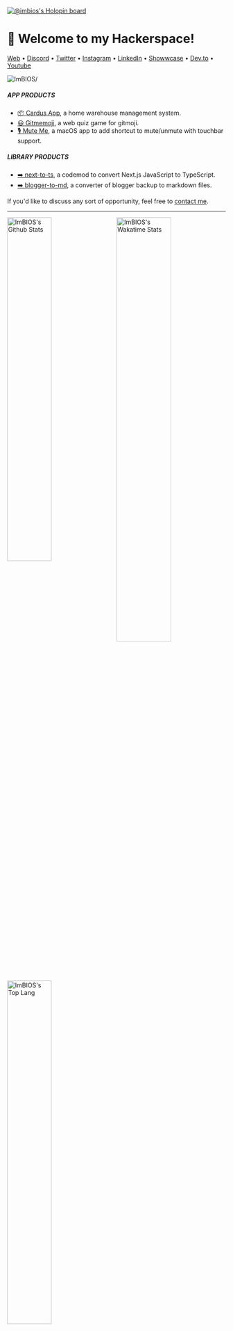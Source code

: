 [![@imbios's Holopin board](https://holopin.io/api/user/board?user=imbios)](https://holopin.io/@imbios)

<h1>👋 Welcome to my Hackerspace!</h1>
<p>
  <a href="https://www.imam.dev/">Web</a> •
  <a href="https://discordapp.com/users/363896575396806667">Discord</a> •
  <a href="https://twitter.com/imamdev_">Twitter</a> •
  <a href="https://www.instagram.com/abusalam16">Instagram</a> •
  <a href="https://www.linkedin.com/comm/mynetwork/discovery-see-all?usecase=PEOPLE_FOLLOWS&followMember=imamuzzaki-abu-salam">LinkedIn</a> •
  <a href="https://show.imam.dev">Showwcase</a> •
  <a href="https://dev.to/imbios/">Dev.to</a> •
  <a href="https://bit.ly/ImamDev">Youtube</a>
</p>
<p align="left">
<!-- Counting views, -->
<!--<p>Since 8 April 2021 at 8:16 AM</p>-->
<img src=https://komarev.com/ghpvc/?username=ImBIOS alt=ImBIOS/>

</p>

##### APP PRODUCTS

- [📦 Cardus App](https://cardus-dev.vercel.app/), a home warehouse management system.
- [😃  Gitmemoji](https://github.com/ImBIOS/gitmemoji), a web quiz game for gitmoji. 
- [🎙️ Mute Me](https://github.com/ImBIOS/mute-me), a macOS app to add shortcut to mute/unmute with touchbar support.

##### LIBRARY PRODUCTS

- [➡️ next-to-ts](https://github.com/ImBIOS/next-to-ts), a codemod to convert Next.js JavaScript to TypeScript.
- [➡️ blogger-to-md](https://github.com/ImBIOS/blogger-to-md), a converter of blogger backup to markdown files.

If you'd like to discuss any sort of opportunity, feel free to [contact me](mailto:hi@imam.dev).

<hr />

<img align="right" width="50%" alt="ImBIOS's Wakatime Stats" src="https://github-readme-stats.vercel.app/api/wakatime?username=ImBIOS&theme=cobalt">

<img alt="ImBIOS's Github Stats" width="45%" src="https://github-readme-stats.vercel.app/api?username=ImBIOS&show_icons=true&theme=cobalt">

<img alt="ImBIOS's Top Lang" width="45%" src="https://github-readme-stats.vercel.app/api/top-langs/?username=imbios&layout=compact&theme=cobalt">

#### :medal_military: My Badge

<div>
  <a href="https://credential.net/08af7415-f12f-4a67-8aa1-bff0a88e0293" rel="noreferer nofollow" target="_blank">
    <img src="https://templates.images.credential.net/16590187933301617801540872729153.png" alt="Google Cloud - Associate Cloud Engineer Badge" width="150" height="150" float="left" />
  </a>
  <a href="https://www.credly.com/badges/f8d0a8bc-80b7-4058-b22a-c3c2211b27d6/public_url" rel="noreferer nofollow" target="_blank">
    <img src="https://images.credly.com/images/ae2f5bae-b110-4ea1-8e26-77cf5f76c81e/GCC_badge_IT_Support_1000x1000.png" alt="Google IT Support Badge" width="150" height="150" float="left" />
  </a>
  <a href="#" rel="noreferer nofollow" target="_blank">
    <img src="https://user-images.githubusercontent.com/41441643/201259584-6b5c24e6-cd8f-4713-ab7f-d5c5f86aabf7.png" alt="Postman API Fundamental Student Expert" width="150" height="150" float="left" />
    </a>
</div>

#### :sparkles: My Followers

<!--START_SECTION:top-followers-->
<table>
  <tr>
    <td align="center">
      <a href="https://github.com/nelsonic">
        <img src="https://avatars2.githubusercontent.com/u/194400" width="100px;" alt="nelsonic"/>
      </a>
      <br />
      <a href="https://github.com/nelsonic">Nelson</a>
    </td>
    <td align="center">
      <a href="https://github.com/sampoder">
        <img src="https://avatars2.githubusercontent.com/u/39828164" width="100px;" alt="sampoder"/>
      </a>
      <br />
      <a href="https://github.com/sampoder">Sam Poder</a>
    </td>
    <td align="center">
      <a href="https://github.com/khalilcharfi">
        <img src="https://avatars2.githubusercontent.com/u/4891848" width="100px;" alt="khalilcharfi"/>
      </a>
      <br />
      <a href="https://github.com/khalilcharfi">Khalil Charfi</a>
    </td>
    <td align="center">
      <a href="https://github.com/bagasstrongman">
        <img src="https://avatars2.githubusercontent.com/u/54809734" width="100px;" alt="bagasstrongman"/>
      </a>
      <br />
      <a href="https://github.com/bagasstrongman">Bagas Satria</a>
    </td>
    <td align="center">
      <a href="https://github.com/farkhanmaul">
        <img src="https://avatars2.githubusercontent.com/u/71893096" width="100px;" alt="farkhanmaul"/>
      </a>
      <br />
      <a href="https://github.com/farkhanmaul">Farkhan Maulana</a>
    </td>
    <td align="center">
      <a href="https://github.com/uwaisalqadri">
        <img src="https://avatars2.githubusercontent.com/u/55146646" width="100px;" alt="uwaisalqadri"/>
      </a>
      <br />
      <a href="https://github.com/uwaisalqadri">Uwais Alqadri</a>
    </td>
    <td align="center">
      <a href="https://github.com/hkatzdev">
        <img src="https://avatars2.githubusercontent.com/u/44281159" width="100px;" alt="hkatzdev"/>
      </a>
      <br />
      <a href="https://github.com/hkatzdev">Harrison Katz</a>
    </td>
  </tr>
  <tr>
    <td align="center">
      <a href="https://github.com/richardsonjf">
        <img src="https://avatars2.githubusercontent.com/u/30475273" width="100px;" alt="richardsonjf"/>
      </a>
      <br />
      <a href="https://github.com/richardsonjf">richardsonjf</a>
    </td>
    <td align="center">
      <a href="https://github.com/wagyufari">
        <img src="https://avatars2.githubusercontent.com/u/26292652" width="100px;" alt="wagyufari"/>
      </a>
      <br />
      <a href="https://github.com/wagyufari">Muhammad Ghifari</a>
    </td>
    <td align="center">
      <a href="https://github.com/Syafiq1331">
        <img src="https://avatars2.githubusercontent.com/u/71716582" width="100px;" alt="Syafiq1331"/>
      </a>
      <br />
      <a href="https://github.com/Syafiq1331">Syafiqrzf</a>
    </td>
    <td align="center">
      <a href="https://github.com/dzakdzaks">
        <img src="https://avatars2.githubusercontent.com/u/25009973" width="100px;" alt="dzakdzaks"/>
      </a>
      <br />
      <a href="https://github.com/dzakdzaks">Dzaky</a>
    </td>
    <td align="center">
      <a href="https://github.com/adipurnamk">
        <img src="https://avatars2.githubusercontent.com/u/58361185" width="100px;" alt="adipurnamk"/>
      </a>
      <br />
      <a href="https://github.com/adipurnamk">adipurnamk</a>
    </td>
    <td align="center">
      <a href="https://github.com/Hencya">
        <img src="https://avatars2.githubusercontent.com/u/61088218" width="100px;" alt="Hencya"/>
      </a>
      <br />
      <a href="https://github.com/Hencya">Faiz Rofi Hencya</a>
    </td>
    <td align="center">
      <a href="https://github.com/fahminlb33">
        <img src="https://avatars2.githubusercontent.com/u/8360880" width="100px;" alt="fahminlb33"/>
      </a>
      <br />
      <a href="https://github.com/fahminlb33">Fahmi Noor Fiqri</a>
    </td>
  </tr>
</table>
<!--END_SECTION:top-followers-->

